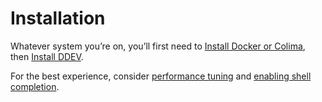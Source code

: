 # Installation

Whatever system you’re on, you’ll first need to [Install Docker or Colima](docker-installation.md), then [Install DDEV](ddev-installation.md).

For the best experience, consider [performance tuning](performance.md) and [enabling shell completion](shell-completion.md).



